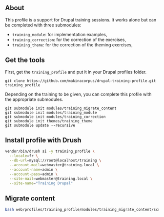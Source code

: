 ## About

This profile is a support for Drupal training sessions. It works alone but can be completed with three submodules:

* `training_module`: for implementation examples,
* `training_correction`: for the correction of the exercises,
* `training_theme`: for the correction of the theming exercises,

## Get the tools

First, get the `training_profile` and put it in your Drupal profiles folder.

```
git clone https://github.com/makinacorpus/drupal-training-profile.git training_profile
```

Depending on the training to be given, you can complete this profile with the appropriate submodules.

```
git submodule init modules/training_migrate_content
git submodule init modules/training_module
git submodule init modules/training_correction
git submodule init themes/training_theme
git submodule update --recursive
```

## Install profile with Drush

```bash
vendor/bin/drush si -y training_profile \
  --locale=fr \
  --db-url=mysql://root@localhost/training \
  --account-mail=webmaster@training.local \
  --account-name=admin \
  --account-pass=admin \
  --site-mail=webmaster@training.local \
  --site-name="Training Drupal"
```

## Migrate content

```bash
bash web/profiles/training_profile/modules/training_migrate_content/script/migrate.sh
```

